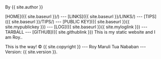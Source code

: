 By {{ site.author }}

[HOME]({{ site.baseurl }}/) --- [LINKS]({{ site.baseurl }}/LINKS/) --- [TIPS]({{ site.baseurl }}/TIPS/) --- [PUBLIC KEY]({{ site.baseurl }}{{ site.mypublickey }}) --- [LOG]({{ site.baseurl }}{{ site.myloglink }}) --- TARBALL --- [GITHUB]({{ site.githublink }})
This is my static website  and I am Roy..

This is the way!
© {{ site.copyright }} --- Roy Maruli Tua Nababan --- Version: {{ site.version }}.
